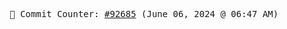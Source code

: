 <p align="center">
    <samp>
        📮 Commit Counter: <a href="https://github.com/Javascript-void0/Javascript-void0/commits/main">#92685</a> (June 06, 2024 @ 06:47 AM)
    </samp>
</p>
